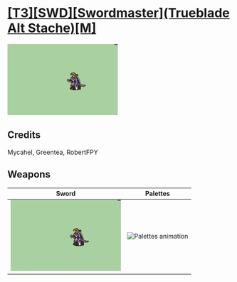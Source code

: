 # [\[T3\]\[SWD\]\[Swordmaster\]\(Trueblade Alt Stache\)\[M\]](./)

<img src="./1.%20Sword/Sword_000.png" alt="[T3][SWD][Swordmaster](Trueblade Alt Stache)[M] standing" />

## Credits

Mycahel, Greentea, RobertFPY

## Weapons


|Sword |Palettes |
|  :---: | :---: |
| <img alt="Sword animation" src="./1.%20Sword/Sword.gif" /> | <img alt="Palettes animation" src="./Palettes/Palettes.gif" /> |
